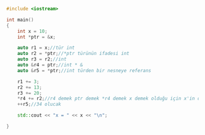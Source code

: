 

```cpp
#include <iostream>

int main()
{
	int x = 10;
	int *ptr = &x;

	auto r1 = x;//tür int
	auto r2 = *ptr;//*ptr türünün ifadesi int 
	auto r3 = r2;//int 
	auto &r4 = ptr;//int * & 
	auto &r5 = *ptr;//int türden bir nesneye referans

	r1 += 3;
	r2 += 13;
	r3 += 20;
	*r4 += r2;//r4 demek ptr demek *r4 demek x demek olduğu için x'in değeri 33 olucak.
	++r5;//34 olucak

	std::cout << "x = " << x << "\n";

}
```
<!-- [ödevin cevabı](https://www.youtube.com/watch?v=5Foj9k1OGTA) -->
